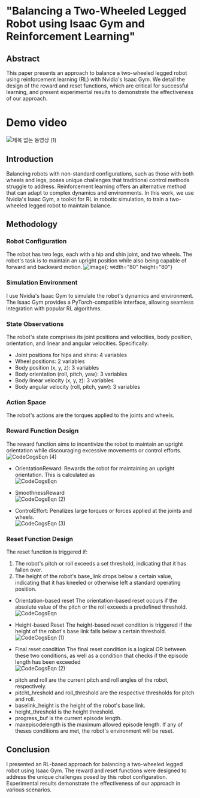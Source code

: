 
# "Balancing a Two-Wheeled Legged Robot using Isaac Gym and Reinforcement Learning"
## Abstract
This paper presents an approach to balance a two-wheeled legged robot using reinforcement learning (RL) with Nvidia's Isaac Gym. We detail the design of the reward and reset functions, which are critical for successful learning, and present experimental results to demonstrate the effectiveness of our approach.
# Demo video

![제목 없는 동영상 (1)](https://github.com/jaykorea/isaac_gym_legged_bot/assets/95605860/e26a70b3-2308-4bcc-b491-1f2229d04f47)

## Introduction
Balancing robots with non-standard configurations, such as those with both wheels and legs, poses unique challenges that traditional control methods struggle to address. Reinforcement learning offers an alternative method that can adapt to complex dynamics and environments. In this work, we use Nvidia's Isaac Gym, a toolkit for RL in robotic simulation, to train a two-wheeled legged robot to maintain balance.

## Methodology
### Robot Configuration
The robot has two legs, each with a hip and shin joint, and two wheels. The robot's task is to maintain an upright position while also being capable of forward and backward motion.
![image](https://github.com/jaykorea/isaac_gym_legged_bot/assets/95605860/91801f7a-984f-4b02-a988-0eb07372dacb){: width="80" height="80"}


### Simulation Environment
I use Nvidia's Isaac Gym to simulate the robot's dynamics and environment. The Isaac Gym provides a PyTorch-compatible interface, allowing seamless integration with popular RL algorithms.

### State Observations
The robot's state comprises its joint positions and velocities, body position, orientation, and linear and angular velocities. Specifically:
<br/>
- Joint positions for hips and shins: 4 variables<br/>
- Wheel positions: 2 variables<br/>
- Body position (x, y, z): 3 variables<br/>
- Body orientation (roll, pitch, yaw): 3 variables<br/>
- Body linear velocity (x, y, z): 3 variables<br/>
- Body angular velocity (roll, pitch, yaw): 3 variables

### Action Space
The robot's actions are the torques applied to the joints and wheels.

### Reward Function Design
The reward function aims to incentivize the robot to maintain an upright orientation while discouraging excessive movements or control efforts.<br/>
![CodeCogsEqn (4)](https://github.com/jaykorea/isaac_gym_legged_bot/assets/95605860/bc75fab0-6040-461d-b08b-230679adf6d4)


* OrientationReward: Rewards the robot for maintaining an upright orientation. This is calculated as<br/>
![CodeCogsEqn](https://github.com/jaykorea/isaac_gym_legged_bot/assets/95605860/55d6b696-ce36-4a0f-baf6-16493b810dac)

* SmoothnessReward<br/>
![CodeCogsEqn (2)](https://github.com/jaykorea/isaac_gym_legged_bot/assets/95605860/b38b9d97-b620-459b-b1ac-23e3ed2eac85)

* ControlEffort: Penalizes large torques or forces applied at the joints and wheels.<br/>
![CodeCogsEqn (3)](https://github.com/jaykorea/isaac_gym_legged_bot/assets/95605860/c475527f-6f4c-472b-97df-a3252294bcfa)

### Reset Function Design
The reset function is triggered if:
1. The robot's pitch or roll exceeds a set threshold, indicating that it has fallen over.
2. The height of the robot's base_link drops below a certain value, indicating that it has kneeled or otherwise left a standard operating position.

* Orientation-based reset
The orientation-based reset occurs if the absolute value of the pitch or the roll exceeds a predefined threshold.<br/>
![CodeCogsEqn](https://github.com/jaykorea/isaac_gym_legged_bot/assets/95605860/a57596b0-aae6-40c4-9e25-fe1c08aa94e2)

* Height-based Reset
The height-based reset condition is triggered if the height of the robot's base link falls below a certain threshold.<br/>
![CodeCogsEqn (1)](https://github.com/jaykorea/isaac_gym_legged_bot/assets/95605860/c867b068-7a31-4faa-8c5e-3ce56c3fdcf4)

* Final reset condition
The final reset condition is a logical OR between these two conditions, as well as a condition that checks if the episode length has been exceeded <br/>
![CodeCogsEqn (2)](https://github.com/jaykorea/isaac_gym_legged_bot/assets/95605860/92d75890-c4dc-45ff-80b9-eb20846c0db0)

- pitch and roll are the current pitch and roll angles of the robot, respectively.
- pitcht_hreshold and roll_threshold are the respective thresholds for pitch and roll.
- baselink_height is the height of the robot's base link.
- height_threshold is the height threshold.
- progress_buf is the current episode length.
- maxepisodelength is the maximum allowed episode length.
If any of theses conditions are met, the robot's environment will be reset.

## Conclusion
I presented an RL-based approach for balancing a two-wheeled legged robot using Isaac Gym. The reward and reset functions were designed to address the unique challenges posed by this robot configuration. Experimental results demonstrate the effectiveness of our approach in various scenarios.
